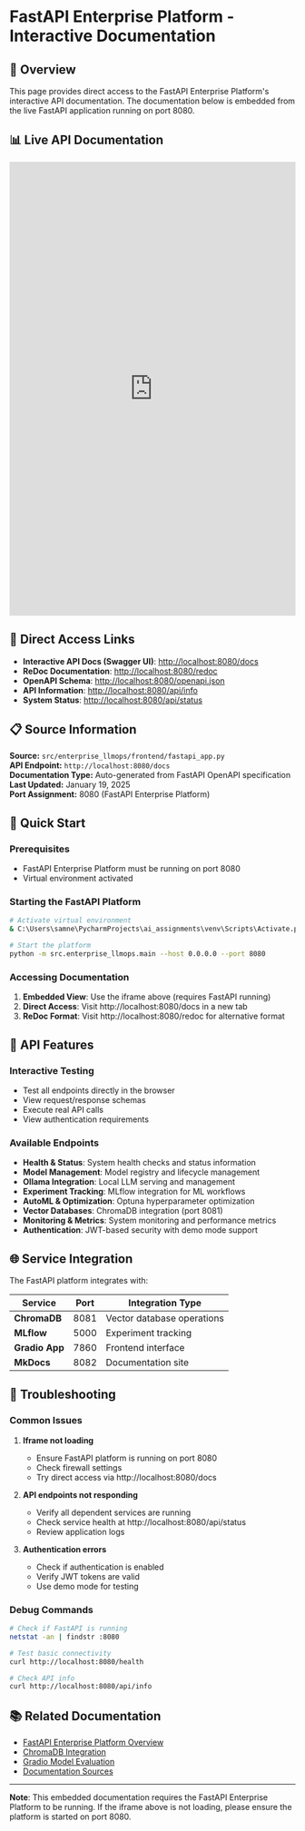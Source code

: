 # FastAPI Enterprise Platform - Interactive Documentation

## 🎯 Overview

This page provides direct access to the FastAPI Enterprise Platform's interactive API documentation. The documentation below is embedded from the live FastAPI application running on port 8080.

## 📊 Live API Documentation

<div class="api-docs-container">
    <iframe 
        src="http://localhost:8080/docs" 
        width="100%" 
        height="800px"
        frameborder="0"
        title="FastAPI Enterprise Platform API Documentation">
        <p>Your browser does not support iframes. 
           Please visit <a href="http://localhost:8080/docs" target="_blank">http://localhost:8080/docs</a> 
           to view the API documentation.</p>
    </iframe>
</div>

## 🔗 Direct Access Links

- **Interactive API Docs (Swagger UI)**: [http://localhost:8080/docs](http://localhost:8080/docs)
- **ReDoc Documentation**: [http://localhost:8080/redoc](http://localhost:8080/redoc)
- **OpenAPI Schema**: [http://localhost:8080/openapi.json](http://localhost:8080/openapi.json)
- **API Information**: [http://localhost:8080/api/info](http://localhost:8080/api/info)
- **System Status**: [http://localhost:8080/api/status](http://localhost:8080/api/status)

## 📋 Source Information

<div class="source-attribution">
    <strong>Source:</strong> 
    <code>src/enterprise_llmops/frontend/fastapi_app.py</code>
    <br>
    <strong>API Endpoint:</strong> 
    <code>http://localhost:8080/docs</code>
    <br>
    <strong>Documentation Type:</strong> 
    Auto-generated from FastAPI OpenAPI specification
    <br>
    <strong>Last Updated:</strong> 
    January 19, 2025
    <br>
    <strong>Port Assignment:</strong> 
    8080 (FastAPI Enterprise Platform)
</div>

## 🚀 Quick Start

### Prerequisites

- FastAPI Enterprise Platform must be running on port 8080
- Virtual environment activated

### Starting the FastAPI Platform

```bash
# Activate virtual environment
& C:\Users\samne\PycharmProjects\ai_assignments\venv\Scripts\Activate.ps1

# Start the platform
python -m src.enterprise_llmops.main --host 0.0.0.0 --port 8080
```

### Accessing Documentation

1. **Embedded View**: Use the iframe above (requires FastAPI running)
2. **Direct Access**: Visit http://localhost:8080/docs in a new tab
3. **ReDoc Format**: Visit http://localhost:8080/redoc for alternative format

## 🔧 API Features

### Interactive Testing

- Test all endpoints directly in the browser
- View request/response schemas
- Execute real API calls
- View authentication requirements

### Available Endpoints

- **Health & Status**: System health checks and status information
- **Model Management**: Model registry and lifecycle management
- **Ollama Integration**: Local LLM serving and management
- **Experiment Tracking**: MLflow integration for ML workflows
- **AutoML & Optimization**: Optuna hyperparameter optimization
- **Vector Databases**: ChromaDB integration (port 8081)
- **Monitoring & Metrics**: System monitoring and performance metrics
- **Authentication**: JWT-based security with demo mode support

## 🌐 Service Integration

The FastAPI platform integrates with:

| Service        | Port | Integration Type           |
| -------------- | ---- | -------------------------- |
| **ChromaDB**   | 8081 | Vector database operations |
| **MLflow**     | 5000 | Experiment tracking        |
| **Gradio App** | 7860 | Frontend interface         |
| **MkDocs**     | 8082 | Documentation site         |

## 🚨 Troubleshooting

### Common Issues

1. **Iframe not loading**

   - Ensure FastAPI platform is running on port 8080
   - Check firewall settings
   - Try direct access via http://localhost:8080/docs

2. **API endpoints not responding**

   - Verify all dependent services are running
   - Check service health at http://localhost:8080/api/status
   - Review application logs

3. **Authentication errors**
   - Check if authentication is enabled
   - Verify JWT tokens are valid
   - Use demo mode for testing

### Debug Commands

```bash
# Check if FastAPI is running
netstat -an | findstr :8080

# Test basic connectivity
curl http://localhost:8080/health

# Check API info
curl http://localhost:8080/api/info
```

## 📚 Related Documentation

- [FastAPI Enterprise Platform Overview](fastapi-enterprise.md)
- [ChromaDB Integration](chromadb-integration.md)
- [Gradio Model Evaluation](gradio-model-evaluation.md)
- [Documentation Sources](../development/documentation-sources.md)

---

**Note**: This embedded documentation requires the FastAPI Enterprise Platform to be running. If the iframe above is not loading, please ensure the platform is started on port 8080.

